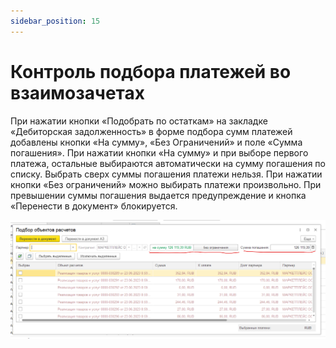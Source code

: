 ```yaml
---
sidebar_position: 15
---
```



# Контроль подбора платежей во взаимозачетах

При нажатии кнопки «Подобрать по остаткам» на закладке «Дебиторская задолженность» в форме подбора сумм платежей добавлены кнопки «На сумму», «Без Ограничений» и поле «Сумма погашения». При нажатии кнопки «На сумму» и при выборе первого платежа, остальные выбираются автоматически на сумму погашения по списку. Выбрать сверх суммы погашения платежи нельзя. При нажатии кнопки «Без ограничений» можно выбирать  платежи произвольно. При превышении суммы погашения выдается предупреждение и кнопка «Перенести в документ» блокируется.

![](./img/kontrol-podbora-platezhej-vo-vzaimozachetakh/Aspose.Words.b1a5b565-b5bf-472d-831d-b2363fb7abe9.001.png)
